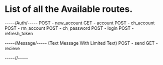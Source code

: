 # List of all the Available routes.

-----/Auth/-----
POST - new_account
GET - account
POST - ch_account
POST - rm_account
POST - ch_password
POST - login
POST - refresh_token

-----/Message/----- (Text Message With Limited Text)
POST - send
GET - recieve

-----//-----
